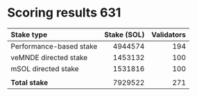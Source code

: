 # Scoring results 631

| Stake type              | Stake (SOL)    | Validators     |
|:------------------------|---------------:|---------------:|
| Performance-based stake | 4944574        | 194            |
| veMNDE directed stake   | 1453132        | 100            |
| mSOL directed stake     | 1531816        | 100            |
|                         |                |                |
| **Total stake**         | 7929522        | 271            |
